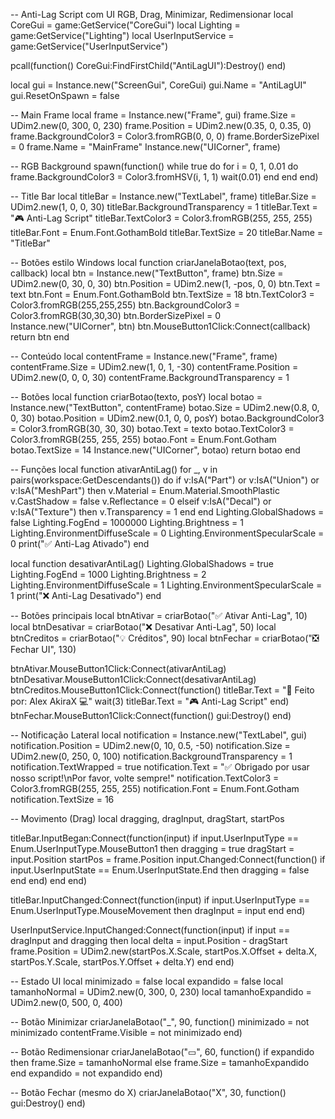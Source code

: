 -- Anti-Lag Script com UI RGB, Drag, Minimizar, Redimensionar
local CoreGui = game:GetService("CoreGui")
local Lighting = game:GetService("Lighting")
local UserInputService = game:GetService("UserInputService")

pcall(function()
    CoreGui:FindFirstChild("AntiLagUI"):Destroy()
end)

local gui = Instance.new("ScreenGui", CoreGui)
gui.Name = "AntiLagUI"
gui.ResetOnSpawn = false

-- Main Frame
local frame = Instance.new("Frame", gui)
frame.Size = UDim2.new(0, 300, 0, 230)
frame.Position = UDim2.new(0.35, 0, 0.35, 0)
frame.BackgroundColor3 = Color3.fromRGB(0, 0, 0)
frame.BorderSizePixel = 0
frame.Name = "MainFrame"
Instance.new("UICorner", frame)

-- RGB Background
spawn(function()
	while true do
		for i = 0, 1, 0.01 do
			frame.BackgroundColor3 = Color3.fromHSV(i, 1, 1)
			wait(0.01)
		end
	end
end)

-- Title Bar
local titleBar = Instance.new("TextLabel", frame)
titleBar.Size = UDim2.new(1, 0, 0, 30)
titleBar.BackgroundTransparency = 1
titleBar.Text = "🎮 Anti-Lag Script"
titleBar.TextColor3 = Color3.fromRGB(255, 255, 255)
titleBar.Font = Enum.Font.GothamBold
titleBar.TextSize = 20
titleBar.Name = "TitleBar"

-- Botões estilo Windows
local function criarJanelaBotao(text, pos, callback)
	local btn = Instance.new("TextButton", frame)
	btn.Size = UDim2.new(0, 30, 0, 30)
	btn.Position = UDim2.new(1, -pos, 0, 0)
	btn.Text = text
	btn.Font = Enum.Font.GothamBold
	btn.TextSize = 18
	btn.TextColor3 = Color3.fromRGB(255,255,255)
	btn.BackgroundColor3 = Color3.fromRGB(30,30,30)
	btn.BorderSizePixel = 0
	Instance.new("UICorner", btn)
	btn.MouseButton1Click:Connect(callback)
	return btn
end

-- Conteúdo
local contentFrame = Instance.new("Frame", frame)
contentFrame.Size = UDim2.new(1, 0, 1, -30)
contentFrame.Position = UDim2.new(0, 0, 0, 30)
contentFrame.BackgroundTransparency = 1

-- Botões
local function criarBotao(texto, posY)
	local botao = Instance.new("TextButton", contentFrame)
	botao.Size = UDim2.new(0.8, 0, 0, 30)
	botao.Position = UDim2.new(0.1, 0, 0, posY)
	botao.BackgroundColor3 = Color3.fromRGB(30, 30, 30)
	botao.Text = texto
	botao.TextColor3 = Color3.fromRGB(255, 255, 255)
	botao.Font = Enum.Font.Gotham
	botao.TextSize = 14
	Instance.new("UICorner", botao)
	return botao
end

-- Funções
local function ativarAntiLag()
	for _, v in pairs(workspace:GetDescendants()) do
		if v:IsA("Part") or v:IsA("Union") or v:IsA("MeshPart") then
			v.Material = Enum.Material.SmoothPlastic
			v.CastShadow = false
			v.Reflectance = 0
		elseif v:IsA("Decal") or v:IsA("Texture") then
			v.Transparency = 1
		end
	end
	Lighting.GlobalShadows = false
	Lighting.FogEnd = 1000000
	Lighting.Brightness = 1
	Lighting.EnvironmentDiffuseScale = 0
	Lighting.EnvironmentSpecularScale = 0
	print("✅ Anti-Lag Ativado")
end

local function desativarAntiLag()
	Lighting.GlobalShadows = true
	Lighting.FogEnd = 1000
	Lighting.Brightness = 2
	Lighting.EnvironmentDiffuseScale = 1
	Lighting.EnvironmentSpecularScale = 1
	print("❌ Anti-Lag Desativado")
end

-- Botões principais
local btnAtivar = criarBotao("✅ Ativar Anti-Lag", 10)
local btnDesativar = criarBotao("❌ Desativar Anti-Lag", 50)
local btnCreditos = criarBotao("💡 Créditos", 90)
local btnFechar = criarBotao("❎ Fechar UI", 130)

btnAtivar.MouseButton1Click:Connect(ativarAntiLag)
btnDesativar.MouseButton1Click:Connect(desativarAntiLag)
btnCreditos.MouseButton1Click:Connect(function()
	titleBar.Text = "🎉 Feito por: Alex AkiraX 💻"
	wait(3)
	titleBar.Text = "🎮 Anti-Lag Script"
end)
btnFechar.MouseButton1Click:Connect(function()
	gui:Destroy()
end)

-- Notificação Lateral
local notification = Instance.new("TextLabel", gui)
notification.Position = UDim2.new(0, 10, 0.5, -50)
notification.Size = UDim2.new(0, 250, 0, 100)
notification.BackgroundTransparency = 1
notification.TextWrapped = true
notification.Text = "✅ Obrigado por usar nosso script!\nPor favor, volte sempre!"
notification.TextColor3 = Color3.fromRGB(255, 255, 255)
notification.Font = Enum.Font.Gotham
notification.TextSize = 16

-- Movimento (Drag)
local dragging, dragInput, dragStart, startPos

titleBar.InputBegan:Connect(function(input)
	if input.UserInputType == Enum.UserInputType.MouseButton1 then
		dragging = true
		dragStart = input.Position
		startPos = frame.Position
		input.Changed:Connect(function()
			if input.UserInputState == Enum.UserInputState.End then
				dragging = false
			end
		end)
	end
end)

titleBar.InputChanged:Connect(function(input)
	if input.UserInputType == Enum.UserInputType.MouseMovement then
		dragInput = input
	end
end)

UserInputService.InputChanged:Connect(function(input)
	if input == dragInput and dragging then
		local delta = input.Position - dragStart
		frame.Position = UDim2.new(startPos.X.Scale, startPos.X.Offset + delta.X, startPos.Y.Scale, startPos.Y.Offset + delta.Y)
	end
end)

-- Estado UI
local minimizado = false
local expandido = false
local tamanhoNormal = UDim2.new(0, 300, 0, 230)
local tamanhoExpandido = UDim2.new(0, 500, 0, 400)

-- Botão Minimizar
criarJanelaBotao("_", 90, function()
	minimizado = not minimizado
	contentFrame.Visible = not minimizado
end)

-- Botão Redimensionar
criarJanelaBotao("▭", 60, function()
	if expandido then
		frame.Size = tamanhoNormal
	else
		frame.Size = tamanhoExpandido
	end
	expandido = not expandido
end)

-- Botão Fechar (mesmo do X)
criarJanelaBotao("X", 30, function()
	gui:Destroy()
end)
